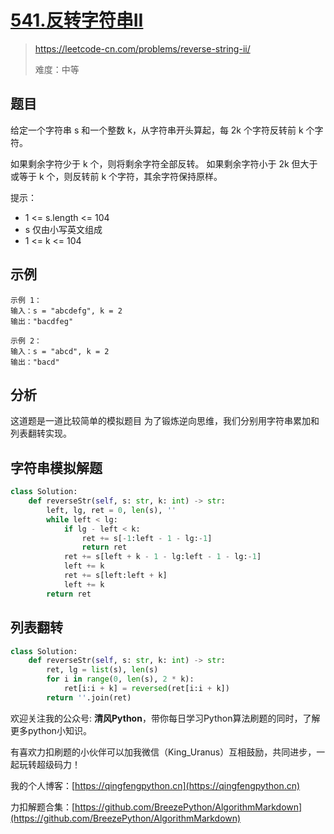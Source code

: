 # [541.反转字符串II](https://leetcode-cn.com/problems/reverse-string-ii/)
> https://leetcode-cn.com/problems/reverse-string-ii/
> 
> 难度：中等

## 题目
给定一个字符串 s 和一个整数 k，从字符串开头算起，每 2k 个字符反转前 k 个字符。

如果剩余字符少于 k 个，则将剩余字符全部反转。
如果剩余字符小于 2k 但大于或等于 k 个，则反转前 k 个字符，其余字符保持原样。

提示：
- 1 <= s.length <= 104
- s 仅由小写英文组成
- 1 <= k <= 104

## 示例

```
示例 1：
输入：s = "abcdefg", k = 2
输出："bacdfeg"

示例 2：
输入：s = "abcd", k = 2
输出："bacd"
```

## 分析
这道题是一道比较简单的模拟题目
为了锻炼逆向思维，我们分别用字符串累加和列表翻转实现。

## 字符串模拟解题
```python
class Solution:
    def reverseStr(self, s: str, k: int) -> str:
        left, lg, ret = 0, len(s), ''
        while left < lg:
            if lg - left < k:
                ret += s[-1:left - 1 - lg:-1]
                return ret
            ret += s[left + k - 1 - lg:left - 1 - lg:-1]
            left += k
            ret += s[left:left + k]
            left += k
        return ret
```

## 列表翻转
```python
class Solution:
    def reverseStr(self, s: str, k: int) -> str:
        ret, lg = list(s), len(s)
        for i in range(0, len(s), 2 * k):
            ret[i:i + k] = reversed(ret[i:i + k])
        return ''.join(ret)
```

欢迎关注我的公众号: **清风Python**，带你每日学习Python算法刷题的同时，了解更多python小知识。

有喜欢力扣刷题的小伙伴可以加我微信（King_Uranus）互相鼓励，共同进步，一起玩转超级码力！

我的个人博客：[https://qingfengpython.cn](https://qingfengpython.cn)

力扣解题合集：[https://github.com/BreezePython/AlgorithmMarkdown](https://github.com/BreezePython/AlgorithmMarkdown)